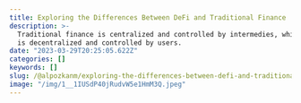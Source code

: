 ```yaml
---
title: Exploring the Differences Between DeFi and Traditional Finance
description: >-
  Traditional finance is centralized and controlled by intermedies, while DeFi
  is decentralized and controlled by users.
date: "2023-03-29T20:25:05.622Z"
categories: []
keywords: []
slug: /@alpozkanm/exploring-the-differences-between-defi-and-traditional-finance-22e9c8edf0ae
image: "/img/1__1IUSdP40jRudvW5e1HmM3Q.jpeg"
---
```


